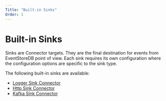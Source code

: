 ```yaml
---
Title: "Built-in Sinks"
Order: 1
---
```


# Built-in Sinks

Sinks are Connector targets. They are the final destination for events from
EventStoreDB point of view. Each sink requires its own configuration where the
configuration options are specific to the sink type.

The following built-in sinks are available:

- [Logger Sink Connector](./sinks/logger.md)
- [Http Sink Connector](./sinks/http.md)
- [Kafka Sink Connector](./sinks/kafka.md)